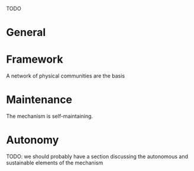 TODO

# General 

# Framework 

A network of physical communities are the basis 


# Maintenance 

The mechanism is self-maintaining. 

# Autonomy

TODO: we should probably have a section discussing the autonomous and sustainable elements of the mechanism
